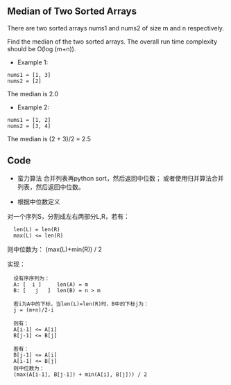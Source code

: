 ## Median of Two Sorted Arrays

There are two sorted arrays nums1 and nums2 of size m and n respectively.

Find the median of the two sorted arrays. The overall run time complexity should be O(log (m+n)).

 - Example 1:

```
nums1 = [1, 3]
nums2 = [2]
```

The median is 2.0

 - Example 2:

```
nums1 = [1, 2]
nums2 = [3, 4]
```

The median is (2 + 3)/2 = 2.5

## Code

 - 蛮力算法
合并列表再python sort，然后返回中位数；
或者使用归并算法合并列表，然后返回中位数。

 - 根据中位数定义

对一个序列S，分割成左右两部分L,R，若有：

```
  len(L) = len(R)
  max(L) <= len(R)
```

则中位数为： (max(L)+min(R)) / 2

实现：

```
  设有序序列为：
  A: [  i ]     len(A) = m
  B: [   j   ]  len(B) = n > m

  若i为A中的下标，当len(L)=len(R)时，B中的下标j为：
  j = (m+n)/2-i

  则有：
  A[i-1] <= A[i]
  B[j-1] <= B[j]

  若有：
  B[j-1] <= A[i]
  A[i-1] <= B[j]
  则中位数为：
  (max(A[i-1], B[j-1]) + min(A[i], B[j])) / 2
```

